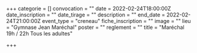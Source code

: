 +++
categorie = []
convocation = ""
date = 2022-02-24T18:00:00Z
date_inscription = ""
date_tirage = ""
description = ""
end_date = 2022-02-24T21:00:00Z
event_type = "creneau"
fiche_inscription = ""
image = ""
lieu = "Gymnase Jean Maréchal"
poster = ""
reglement = ""
title = "Maréchal 19h / 22h Tous les adultes"

+++
